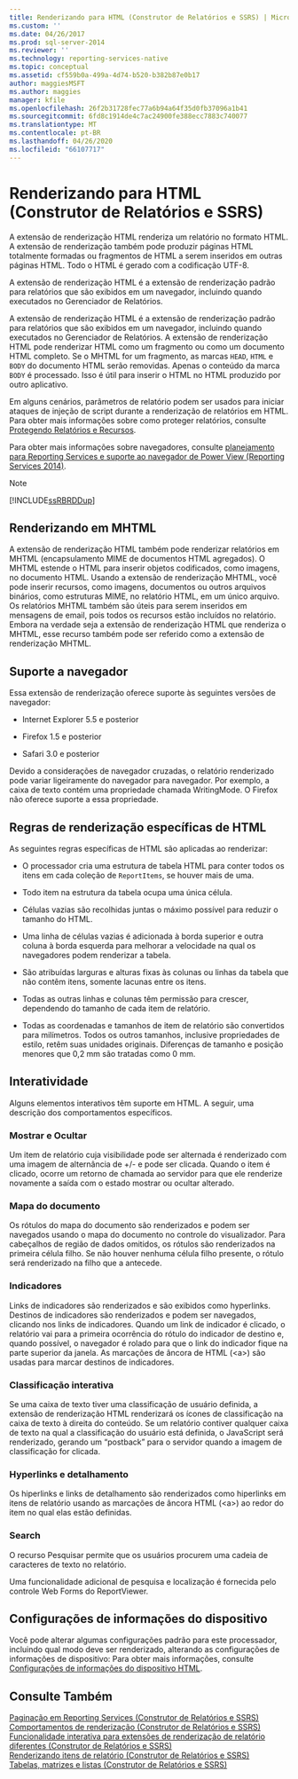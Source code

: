 ```yaml
---
title: Renderizando para HTML (Construtor de Relatórios e SSRS) | Microsoft Docs
ms.custom: ''
ms.date: 04/26/2017
ms.prod: sql-server-2014
ms.reviewer: ''
ms.technology: reporting-services-native
ms.topic: conceptual
ms.assetid: cf559b0a-499a-4d74-b520-b382b87e0b17
author: maggiesMSFT
ms.author: maggies
manager: kfile
ms.openlocfilehash: 26f2b31728fec77a6b94a64f35d0fb37096a1b41
ms.sourcegitcommit: 6fd8c1914de4c7ac24900fe388ecc7883c740077
ms.translationtype: MT
ms.contentlocale: pt-BR
ms.lasthandoff: 04/26/2020
ms.locfileid: "66107717"
---
```

# <a name="rendering-to-html-report-builder-and-ssrs"></a>Renderizando para HTML (Construtor de Relatórios e SSRS)
  A extensão de renderização HTML renderiza um relatório no formato HTML. A extensão de renderização também pode produzir páginas HTML totalmente formadas ou fragmentos de HTML a serem inseridos em outras páginas HTML. Todo o HTML é gerado com a codificação UTF-8.  
  
 A extensão de renderização HTML é a extensão de renderização padrão para relatórios que são exibidos em um navegador, incluindo quando executados no Gerenciador de Relatórios.  
  
 A extensão de renderização HTML é a extensão de renderização padrão para relatórios que são exibidos em um navegador, incluindo quando executados no Gerenciador de Relatórios. A extensão de renderização HTML pode renderizar HTML como um fragmento ou como um documento HTML completo. Se o MHTML for um fragmento, as marcas `HEAD`, `HTML` e `BODY` do documento HTML serão removidas. Apenas o conteúdo da marca `BODY` é processado. Isso é útil para inserir o HTML no HTML produzido por outro aplicativo.  
  
 Em alguns cenários, parâmetros de relatório podem ser usados para iniciar ataques de injeção de script durante a renderização de relatórios em HTML. Para obter mais informações sobre como proteger relatórios, consulte [Protegendo Relatórios e Recursos](../security/secure-reports-and-resources.md).  
  
 Para obter mais informações sobre navegadores, consulte [planejamento para Reporting Services e suporte ao navegador de Power View &#40;Reporting Services 2014&#41;](../browser-support-for-reporting-services-and-power-view.md).  
  
> [!NOTE]  
>  [!INCLUDE[ssRBRDDup](../../includes/ssrbrddup-md.md)]  
  
##  <a name="rendering-in-mhtml"></a><a name="RenderingMHTML"></a> Renderizando em MHTML  
 A extensão de renderização HTML também pode renderizar relatórios em MHTML (encapsulamento MIME de documentos HTML agregados). O MHTML estende o HTML para inserir objetos codificados, como imagens, no documento HTML. Usando a extensão de renderização MHTML, você pode inserir recursos, como imagens, documentos ou outros arquivos binários, como estruturas MIME, no relatório HTML, em um único arquivo. Os relatórios MHTML também são úteis para serem inseridos em mensagens de email, pois todos os recursos estão incluídos no relatório. Embora na verdade seja a extensão de renderização HTML que renderiza o MHTML, esse recurso também pode ser referido como a extensão de renderização MHTML.  
  
##  <a name="browser-support"></a><a name="BrowserSupport"></a>Suporte a navegador  
 Essa extensão de renderização oferece suporte às seguintes versões de navegador:  
  
-   Internet Explorer 5.5 e posterior  
  
-   Firefox 1.5 e posterior  
  
-   Safari 3.0 e posterior  
  
 Devido a considerações de navegador cruzadas, o relatório renderizado pode variar ligeiramente do navegador para navegador. Por exemplo, a caixa de texto contém uma propriedade chamada WritingMode. O Firefox não oferece suporte a essa propriedade.  
  
##  <a name="html-specific-rendering-rules"></a><a name="HTMLSpecificRenderingRules"></a>Regras de renderização específicas de HTML  
 As seguintes regras específicas de HTML são aplicadas ao renderizar:  
  
-   O processador cria uma estrutura de tabela HTML para conter todos os itens em cada coleção de `ReportItems`, se houver mais de uma.  
  
-   Todo item na estrutura da tabela ocupa uma única célula.  
  
-   Células vazias são recolhidas juntas o máximo possível para reduzir o tamanho do HTML.  
  
-   Uma linha de células vazias é adicionada à borda superior e outra coluna à borda esquerda para melhorar a velocidade na qual os navegadores podem renderizar a tabela.  
  
-   São atribuídas larguras e alturas fixas às colunas ou linhas da tabela que não contêm itens, somente lacunas entre os itens.  
  
-   Todas as outras linhas e colunas têm permissão para crescer, dependendo do tamanho de cada item de relatório.  
  
-   Todas as coordenadas e tamanhos de item de relatório são convertidos para milímetros. Todos os outros tamanhos, inclusive propriedades de estilo, retêm suas unidades originais. Diferenças de tamanho e posição menores que 0,2 mm são tratadas como 0 mm.  
  
##  <a name="interactivity"></a><a name="Interactivity"></a>Interatividade  
 Alguns elementos interativos têm suporte em HTML. A seguir, uma descrição dos comportamentos específicos.  
  
### <a name="show-and-hide"></a>Mostrar e Ocultar  
 Um item de relatório cuja visibilidade pode ser alternada é renderizado com uma imagem de alternância de +/- e pode ser clicada. Quando o item é clicado, ocorre um retorno de chamada ao servidor para que ele renderize novamente a saída com o estado mostrar ou ocultar alterado.  
  
### <a name="document-map"></a>Mapa do documento  
 Os rótulos do mapa do documento são renderizados e podem ser navegados usando o mapa do documento no controle do visualizador. Para cabeçalhos de região de dados omitidos, os rótulos são renderizados na primeira célula filho. Se não houver nenhuma célula filho presente, o rótulo será renderizado na filho que a antecede.  
  
### <a name="bookmarks"></a>Indicadores  
 Links de indicadores são renderizados e são exibidos como hyperlinks. Destinos de indicadores são renderizados e podem ser navegados, clicando nos links de indicadores. Quando um link de indicador é clicado, o relatório vai para a primeira ocorrência do rótulo do indicador de destino e, quando possível, o navegador é rolado para que o link do indicador fique na parte superior da janela. As marcações de âncora de HTML (\<a>) são usadas para marcar destinos de indicadores.  
  
### <a name="interactive-sorting"></a>Classificação interativa  
 Se uma caixa de texto tiver uma classificação de usuário definida, a extensão de renderização HTML renderizará os ícones de classificação na caixa de texto à direita do conteúdo. Se um relatório contiver qualquer caixa de texto na qual a classificação do usuário está definida, o JavaScript será renderizado, gerando um “postback” para o servidor quando a imagem de classificação for clicada.  
  
### <a name="hyperlinks-and-drillthrough"></a>Hyperlinks e detalhamento  
 Os hiperlinks e links de detalhamento são renderizados como hiperlinks em itens de relatório usando as marcações de âncora HTML (\<a>) ao redor do item no qual elas estão definidas.  
  
### <a name="search"></a>Search  
 O recurso Pesquisar permite que os usuários procurem uma cadeia de caracteres de texto no relatório.  
  
 Uma funcionalidade adicional de pesquisa e localização é fornecida pelo controle Web Forms do ReportViewer.  
  
##  <a name="device-information-settings"></a><a name="DeviceInfo"></a>Configurações de informações do dispositivo  
 Você pode alterar algumas configurações padrão para este processador, incluindo qual modo deve ser renderizado, alterando as configurações de informações de dispositivo: Para obter mais informações, consulte [Configurações de informações do dispositivo HTML](../html-device-information-settings.md).  

## <a name="see-also"></a>Consulte Também  
 [Paginação em Reporting Services &#40;Construtor de Relatórios e SSRS&#41;](../report-design/pagination-in-reporting-services-report-builder-and-ssrs.md)   
 [Comportamentos de renderização &#40;Construtor de Relatórios e SSRS&#41;](../report-design/rendering-behaviors-report-builder-and-ssrs.md)   
 [Funcionalidade interativa para extensões de renderização de relatório diferentes &#40;Construtor de Relatórios e SSRS&#41;](interactive-functionality-different-report-rendering-extensions.md)   
 [Renderizando itens de relatório &#40;Construtor de Relatórios e SSRS&#41;](../report-design/rendering-report-items-report-builder-and-ssrs.md)   
 [Tabelas, matrizes e listas &#40;Construtor de Relatórios e SSRS&#41;](../report-design/create-invoices-and-forms-with-lists-report-builder-and-ssrs.md)  
